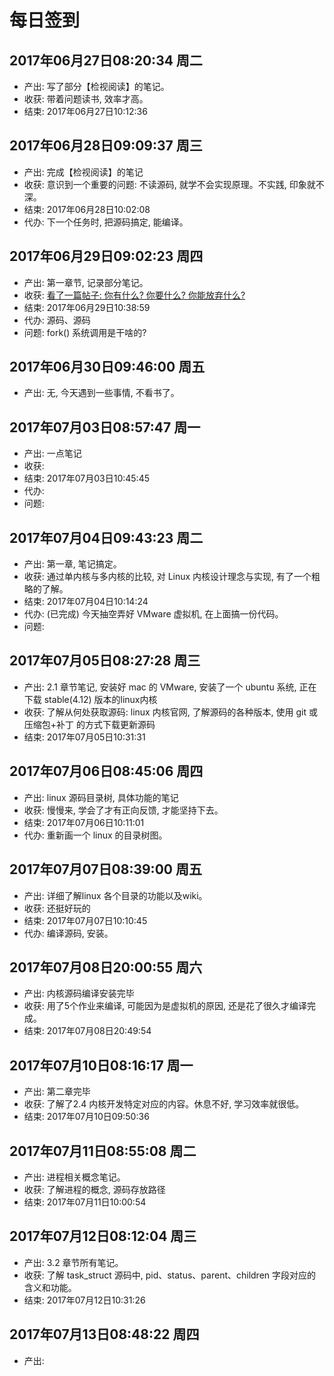 # 每日签到

## 2017年06月27日08:20:34 周二
- 产出: 写了部分【检视阅读】的笔记。
- 收获: 带着问题读书, 效率才高。
- 结束: 2017年06月27日10:12:36

## 2017年06月28日09:09:37 周三
- 产出: 完成【检视阅读】的笔记
- 收获: 意识到一个重要的问题: 不读源码, 就学不会实现原理。不实践, 印象就不深。
- 结束: 2017年06月28日10:02:08
- 代办: 下一个任务时, 把源码搞定, 能编译。

## 2017年06月29日09:02:23 周四
- 产出: 第一章节, 记录部分笔记。
- 收获: [看了一篇帖子: 你有什么? 你要什么? 你能放弃什么?](http://www.mbajyz.cn/rw/newsdetail/58239.html)
- 结束: 2017年06月29日10:38:59
- 代办: 源码、源码
- 问题: fork() 系统调用是干啥的?

## 2017年06月30日09:46:00 周五
- 产出: 无, 今天遇到一些事情, 不看书了。

## 2017年07月03日08:57:47 周一
- 产出: 一点笔记
- 收获:
- 结束: 2017年07月03日10:45:45
- 代办:
- 问题:

## 2017年07月04日09:43:23 周二
- 产出: 第一章, 笔记搞定。
- 收获: 通过单内核与多内核的比较, 对 Linux 内核设计理念与实现, 有了一个粗略的了解。
- 结束: 2017年07月04日10:14:24
- 代办: (已完成) 今天抽空弄好 VMware 虚拟机, 在上面搞一份代码。
- 问题:

## 2017年07月05日08:27:28 周三
- 产出: 2.1 章节笔记, 安装好 mac 的 VMware, 安装了一个 ubuntu 系统, 正在下载 stable(4.12) 版本的linux内核
- 收获: 了解从何处获取源码: linux 内核官网, 了解源码的各种版本, 使用 git 或 压缩包+补丁 的方式下载更新源码
- 结束: 2017年07月05日10:31:31

## 2017年07月06日08:45:06 周四
- 产出: linux 源码目录树, 具体功能的笔记
- 收获: 慢慢来, 学会了才有正向反馈, 才能坚持下去。
- 结束: 2017年07月06日10:11:01
- 代办: 重新画一个 linux 的目录树图。

## 2017年07月07日08:39:00 周五
- 产出: 详细了解linux 各个目录的功能以及wiki。
- 收获: 还挺好玩的
- 结束: 2017年07月07日10:10:45
- 代办: 编译源码, 安装。

## 2017年07月08日20:00:55 周六
- 产出: 内核源码编译安装完毕
- 收获: 用了5个作业来编译, 可能因为是虚拟机的原因, 还是花了很久才编译完成。
- 结束: 2017年07月08日20:49:54

## 2017年07月10日08:16:17 周一
- 产出: 第二章完毕
- 收获: 了解了2.4 内核开发特定对应的内容。休息不好, 学习效率就很低。
- 结束: 2017年07月10日09:50:36

## 2017年07月11日08:55:08 周二
- 产出: 进程相关概念笔记。
- 收获: 了解进程的概念, 源码存放路径
- 结束: 2017年07月11日10:00:54

## 2017年07月12日08:12:04 周三
- 产出: 3.2 章节所有笔记。
- 收获: 了解 task_struct 源码中, pid、status、parent、children 字段对应的含义和功能。
- 结束: 2017年07月12日10:31:26

## 2017年07月13日08:48:22 周四
- 产出:

